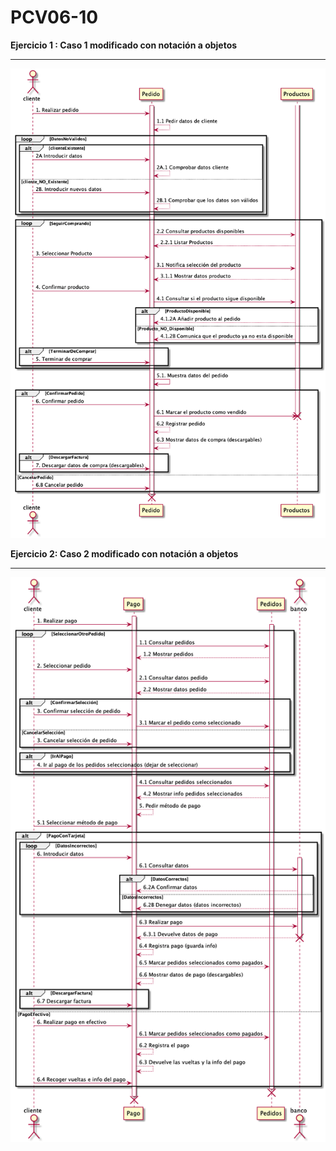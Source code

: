 PCV06-10
===
  
**Ejercicio 1 : Caso 1 modificado con notación a objetos**

--- 

![Diagrama 1](Ejercicio1.png)  

**Ejercicio 2: Caso 2 modificado con notación a objetos**
    
---  


![Diagrama 2](Ejercicio2.png)